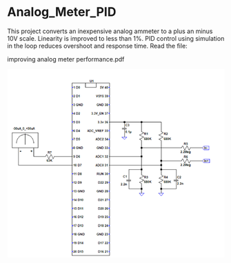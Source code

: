 # Analog_Meter_PID

This project converts an inexpensive analog ammeter to a plus an minus 10V scale.
Linearity is improved to less than 1%. PID control using simulation
in the loop reduces overshoot and response time. Read the file:

improving analog meter performance.pdf

![](./pico_meter_sch.png)
